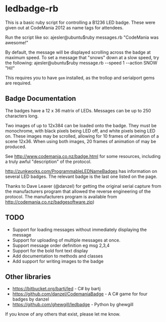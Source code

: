 # ledbadge-rb

This is a basic ruby script for controlling a B1236 LED badge. These were given out at CodeMania 2012 as name tags for attendees. 

Run the script like so:
    ajesler@ubuntu$ruby messages.rb "CodeMania was awesome!"

By default, the message will be displayed scrolling across the badge at maximum speed.
To set a message that "snows" down at a slow speed, try the following:
    ajesler@ubuntu$ruby message.rb --speed 1 --action SNOW "Hi!"

This requires you to have `gem` installed, as the trollop and serialport gems are required.

## Badge Documentation 

The badges have a 12 x 36 matrix of LEDs. Messages can be up to 250 characters long.

Two images of up to 12x384 can be loaded onto the badge. They must be monochrome, with black pixels being LED off, and white pixels being LED on.
These images may be scrolled, allowing for 10 frames of animation of a scene 12x36. When using both images, 20 frames of animation of may be produced.

See http://www.codemania.co.nz/badge.html for some resources, including a truly awful "description" of the protocol.

http://zunkworks.com/ProgrammableLEDNameBadges has information on several LED badges. The relevant badge is the last one listed on the page.

Thanks to Dave Leaver (@danzel) for getting the original serial capture from the manufacturers program that allowed the reverse engineering of the protocol. The manufacturers program is available from http://codemania.co.nz/badgesoftware.zip)


## TODO

- Support for loading messages without immediately displaying the message
- Support for uploading of multiple messages at once.
- Support message order definition eg msg 2,3,4
- Support for the bold font text display
- Add documentation to methods and classes
- Add support for writing images to the badge


## Other libraries

* https://bitbucket.org/bartj/led - C# by bartj
* https://github.com/danzel/CodemaniaBadge - A C# game for four badges by danzel
* https://github.com/ghewgill/ledbadge - Python by ghewgill

If you know of any others that exist, please let me know.